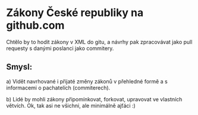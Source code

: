 Zákony České republiky na github.com
====================================

Chtělo by to hodit zákony v XML do gitu, a návrhy pak zpracovávat jako pull requesty s danými poslanci jako commitery.

Smysl:
------

a) Vidět navrhované i přijaté změny zákonů v přehledné formě a s informacemi o pachatelích (commiterech).

b) Lidé by mohli zákony připomínkovat, forkovat, upravovat ve vlastních větvích.
   Ok, tak asi ne všichni, ale minimálně ajťáci :)
